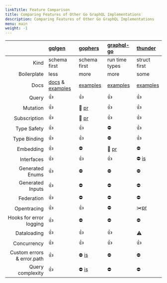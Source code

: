 ```yaml
---
linkTitle: Feature Comparison
title: Comparing Features of Other Go GraphQL Implementations
description: Comparing Features of Other Go GraphQL Implementations
menu: main
weight: -1
---
```


| | [gqlgen](https://github.com/beyondan/gqlgen) | [gophers](https://github.com/graph-gophers/graphql-go) | [graphql-go](https://github.com/graphql-go/graphql) | [thunder](https://github.com/samsarahq/thunder) |
| --------: | :-------- | :-------- | :-------- | :-------- |
| Kind | schema first | schema first | run time types | struct first |
| Boilerplate | less | more | more | some |
| Docs | [docs](https://gqlgen.com) & [examples](https://github.com/beyondan/gqlgen/tree/master/example) | [examples](https://github.com/graph-gophers/graphql-go/tree/master/example/starwars) | [examples](https://github.com/graphql-go/graphql/tree/master/examples) | [examples](https://github.com/samsarahq/thunder/tree/master/example)|
| Query | 👍 | 👍 | 👍 | 👍 |
| Mutation | 👍 | 🚧 [pr](https://github.com/graph-gophers/graphql-go/pull/182) | 👍 | 👍 |
| Subscription | 👍 | 🚧 [pr](https://github.com/graph-gophers/graphql-go/pull/182) | 👍 | 👍 |
| Type Safety | 👍 | 👍 | ⛔️ | 👍 | 
| Type Binding | 👍 | 👍 | ⛔️ | 👍 |
| Embedding | 👍 | ⛔️ | 🚧 [pr](https://github.com/graphql-go/graphql/pull/371) | ⛔️ |
| Interfaces | 👍 | 👍 | 👍 | ⛔️ [is](https://github.com/samsarahq/thunder/issues/78) |
| Generated Enums | 👍 | ⛔️ | ⛔️ | ⛔️ |
| Generated Inputs | 👍 | ⛔️ | ⛔️ | ⛔️ |
| Federation | 👍 | ⛔️ | ⛔️ | ⛔️ |
| Opentracing | 👍 | 👍 | ⛔️ | ✂️[pr](https://github.com/samsarahq/thunder/pull/77) |
| Hooks for error logging | 👍 | ⛔️ | ⛔️ | ⛔️ |
| Dataloading | 👍 | 👍 | 👍 | ⚠️ |
| Concurrency | 👍 | 👍 | 👍 | 👍 |
| Custom errors & error.path | 👍 | ⛔️ [is](https://github.com/graphql-go/graphql/issues/259) | ⛔️ | ⛔️ |
| Query complexity | 👍 | ⛔️ [is](https://github.com/graphql-go/graphql/issues/231) | ⛔️ | ⛔️ |
